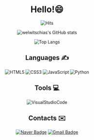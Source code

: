   <div align=center>

# Hello!😄

![Hits](https://hits.seeyoufarm.com/api/count/incr/badge.svg?url=https%3A%2F%2Fgithub.com%2Fwelwitschias&count_bg=%2379C83D&title_bg=%23555555&icon=probot.svg&icon_color=%23E7E7E7&title=Visitors&edge_flat=false)

![welwitschias's GitHub stats](https://github-readme-stats.vercel.app/api?username=welwitschias&count_private=true&show_icons=true&theme=algolia)

![Top Langs](https://github-readme-stats.vercel.app/api/top-langs/?username=welwitschias&langs_count=10&layout=compact)
  
  
## Languages ✍️

![HTML5](https://img.shields.io/badge/HTML5-E34F26.svg?style=for-the-badge&logo=HTML5&logoColor=white)
![CSS3](https://img.shields.io/badge/CSS3-1572B6.svg?style=for-the-badge&logo=CSS3&logoColor=white)
![JavaScript](https://img.shields.io/badge/JavaScript-F7DF1E.svg?style=for-the-badge&logo=JavaScript&logoColor=white)
![Python](https://img.shields.io/badge/Python-3776AB.svg?style=for-the-badge&logo=Python&logoColor=white)


## Tools 💻

![VisualStudioCode](https://img.shields.io/badge/Visual%20Studio%20Code-007ACC.svg?style=for-the-badge&logo=Visual%20Studio%20Code&logoColor=white)


## Contacts ✉️

[![Naver Badge](https://img.shields.io/badge/Naver-03C75A?style=flat-square&logo=Naver&logoColor=white&link=mailto:welwitschia_@naver.com)](mailto:welwitschia_@naver.com)
[![Gmail Badge](https://img.shields.io/badge/Gmail-EA4335?style=flat-square&logo=Gmail&logoColor=white&link=mailto:welwitschias48@gmail.com)](mailto:welwitschias48@gmail.com)
  
  </div>

<!-- 이모지 : https://www.emojicopy.com/ -->
<!-- 방문자 수 뱃지 만들기 : https://hits.seeyoufarm.com/ -->
<!-- 스탯 표시하기 : https://github.com/anuraghazra/github-readme-stats -->
<!-- 뱃지 만들기 : https://shields.io/ -->
<!-- 아이콘 SVG : https://simpleicons.org/ -->
<!-- 뱃지들 모음 : https://github.com/Ileriayo/markdown-badges -->
<!-- 꾸미는 법 참고 : https://myvelop.tistory.com/162 -->
